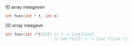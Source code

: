 1D array meegeven
```C
int func(int * t, int n)
```

2D array meegeve
```C
int func(int (*t)[2]) // t -> [int][int]
                      // int *t[2]: t -> [int *][int *]
```
